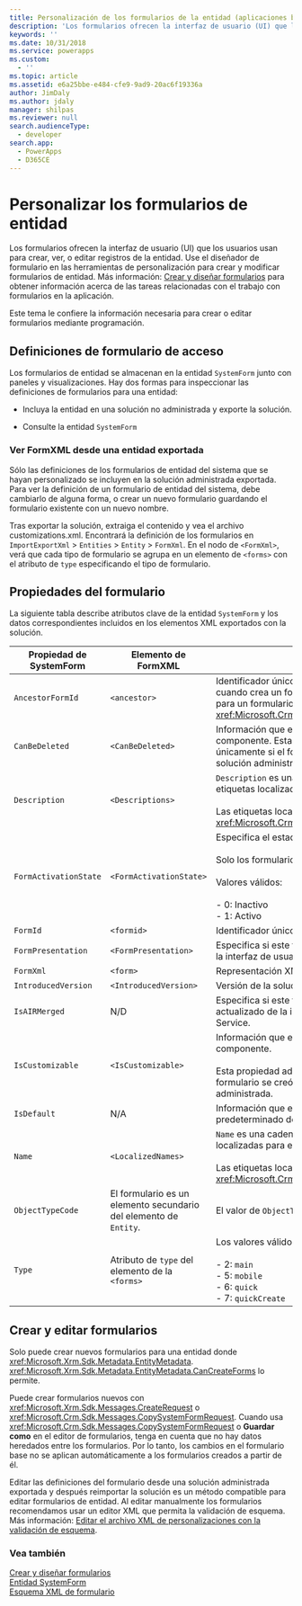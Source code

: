 ```yaml
---
title: Personalización de los formularios de la entidad (aplicaciones basadas en modelos) | Microsoft Docs
description: 'Los formularios ofrecen la interfaz de usuario (UI) que los usuarios usan para crear, ver, o editar registros de la entidad. Use el diseñador de formulario en las herramientas de personalización para crear y modificar formularios de entidad. Este tema le confiere la información necesaria para crear o editar formularios mediante programación.'
keywords: ''
ms.date: 10/31/2018
ms.service: powerapps
ms.custom:
  - ''
ms.topic: article
ms.assetid: e6a25bbe-e484-cfe9-9ad9-20ac6f19336a
author: JimDaly
ms.author: jdaly
manager: shilpas
ms.reviewer: null
search.audienceType:
  - developer
search.app:
  - PowerApps
  - D365CE
---
```


# <a name="customize-entity-forms"></a>Personalizar los formularios de entidad

<!-- https://docs.microsoft.com/dynamics365/customer-engagement/developer/customize-dev/customize-entity-forms -->

Los formularios ofrecen la interfaz de usuario (UI) que los usuarios usan para crear, ver, o editar registros de la entidad. Use el diseñador de formulario en las herramientas de personalización para crear y modificar formularios de entidad. Más información: [Crear y diseñar formularios](../../maker/model-driven-apps/create-design-forms.md) para obtener información acerca de las tareas relacionadas con el trabajo con formularios en la aplicación.  

 Este tema le confiere la información necesaria para crear o editar formularios mediante programación.  

<a name="BKMK_AccessingFormDefinitions"></a>   

## <a name="access-form-definitions"></a>Definiciones de formulario de acceso  
 Los formularios de entidad se almacenan en la entidad `SystemForm` junto con paneles y visualizaciones. Hay dos formas para inspeccionar las definiciones de formularios para una entidad:  

-   Incluya la entidad en una solución no administrada y exporte la solución.  

-   Consulte la entidad `SystemForm`  

<a name="BKMK_ViewingFormXml"></a>   

### <a name="view-formxml-from-an-exported-entity"></a>Ver FormXML desde una entidad exportada  
 Sólo las definiciones de los formularios de entidad del sistema que se hayan personalizado se incluyen en la solución administrada exportada. Para ver la definición de un formulario de entidad del sistema, debe cambiarlo de alguna forma, o crear un nuevo formulario guardando el formulario existente con un nuevo nombre.  

 Tras exportar la solución, extraiga el contenido y vea el archivo customizations.xml. Encontrará la definición de los formularios en `ImportExportXml` > `Entities` > `Entity` > `FormXml`. En el nodo de `<FormXml>`, verá que cada tipo de formulario se agrupa en un elemento de `<forms>` con el atributo de `type` especificando el tipo de formulario.  

<a name="BKMK_FormProperties"></a>   
## <a name="form-properties"></a>Propiedades del formulario  
 La siguiente tabla describe atributos clave de la entidad `SystemForm` y los datos correspondientes incluidos en los elementos XML exportados con la solución.  


|  Propiedad de SystemForm  |                 Elemento de FormXML                 |                                                                                                              Descripción                                                                                                              |
|-----------------------|-------------------------------------------------|---------------------------------------------------------------------------------------------------------------------------------------------------------------------------------------------------------------------------------------|
|   `AncestorFormId`    |                  `<ancestor>`                   |                      Identificador único del formulario primario. Esto se establece cuando crea un formulario nuevo mediante **Guardar como** para un formulario existente o mediante <xref:Microsoft.Crm.Sdk.Messages.CopySystemFormRequest>.                      |
|    `CanBeDeleted`     |                `<CanBeDeleted>`                 |                                    Información que especifica si se puede eliminar este componente. Esta propiedad administrada se aplica únicamente si el formulario se creó con la importación de una solución administrada.                                    |
|     `Description`     |                `<Descriptions>`                 | `Description` es una cadena y `<Descriptions>` contiene las etiquetas localizadas para la descripción del formulario.<br /><br /> Las etiquetas localizadas se pueden recuperar mediante <xref:Microsoft.Crm.Sdk.Messages.RetrieveLocLabelsRequest>. |
| `FormActivationState` |             `<FormActivationState>`             |                                  Especifica el estado del formulario.<br /><br /> Solo los formularios de tipo "principal" se pueden desactivar.<br /><br /> Valores válidos:<br /><br /> -   0: Inactivo<br />-   1: Activo                                  |
|       `FormId`        |                   `<formid>`                    |                                                                                                     Identificador único del formulario                                                                                                     |
|  `FormPresentation`   |              `<FormPresentation>`               |                                     Especifica si este formulario está en el diseño actualizado de la interfaz de usuario en Common Data Service.                                      |
|       `FormXml`       |                    `<form>`                     |                                                                                                Representación XML del diseño de formularios.                                                                                                 |
|  `IntroducedVersion`  |              `<IntroducedVersion>`              |                                                                                          Versión de la solución en la que se agregó el formulario.                                                                                          |
|     `IsAIRMerged`     |                       N/D                       |                                           Especifica si este formulario se combina con el diseño actualizado de la interfaz de usuario en Common Data Service.                                           |
|   `IsCustomizable`    |               `<IsCustomizable>`                |                            Información que especifica si se puede personalizar este componente.<br /><br /> Esta propiedad administrada se aplica únicamente si el formulario se creó con la importación de una solución administrada.                            |
|      `IsDefault`      |                       N/A                       |                                                                          Información que especifica si el formulario o el panel es el predeterminado del sistema.                                                                          |
|        `Name`         |               `<LocalizedNames>`                |       `Name` es una cadena y `<LocalizedNames>` contiene las etiquetas localizadas para el nombre del formulario.<br /><br /> Las etiquetas localizadas se pueden recuperar mediante <xref:Microsoft.Crm.Sdk.Messages.RetrieveLocLabelsRequest>.       |
|   `ObjectTypeCode`    | El formulario es un elemento secundario del elemento de `Entity`. |                                                                                        El valor de `ObjectTypeCode` es el nombre lógico de la entidad.                                                                                         |
|        `Type`         |       Atributo de `type` del elemento de la `<forms>`        |                                                       Los valores válidos para los formularios son:<br /><br /> -   2: `main`<br />-   5: `mobile`<br />-   6: `quick`<br />-   7: `quickCreate`                                                        |

<a name="BKMK_CreateAndEditForms"></a>   
## <a name="create-and-edit-forms"></a>Crear y editar formularios  
 Solo puede crear nuevos formularios para una entidad donde <xref:Microsoft.Xrm.Sdk.Metadata.EntityMetadata>. <xref:Microsoft.Xrm.Sdk.Metadata.EntityMetadata.CanCreateForms> lo permite.  

 Puede crear formularios nuevos con <xref:Microsoft.Xrm.Sdk.Messages.CreateRequest> o <xref:Microsoft.Crm.Sdk.Messages.CopySystemFormRequest>. Cuando usa <xref:Microsoft.Crm.Sdk.Messages.CopySystemFormRequest> o **Guardar como** en el editor de formularios, tenga en cuenta que no hay datos heredados entre los formularios. Por lo tanto, los cambios en el formulario base no se aplican automáticamente a los formularios creados a partir de él.  

 Editar las definiciones del formulario desde una solución administrada exportada y después reimportar la solución es un método compatible para editar formularios de entidad. Al editar manualmente los formularios recomendamos usar un editor XML que permita la validación de esquema. Más información: [Editar el archivo XML de personalizaciones con la validación de esquema](edit-customizations-xml-file-schema-validation.md).  

### <a name="see-also"></a>Vea también  
 [Crear y diseñar formularios](../../maker/model-driven-apps/create-design-forms.md)   
 [Entidad SystemForm](../common-data-service/reference/entities/systemform.md)  
 [Esquema XML de formulario](form-xml-schema.md)